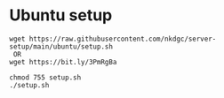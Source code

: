 # Ubuntu setup

```
wget https://raw.githubusercontent.com/nkdgc/server-setup/main/ubuntu/setup.sh
 OR
wget https://bit.ly/3PmRgBa

chmod 755 setup.sh
./setup.sh
```


